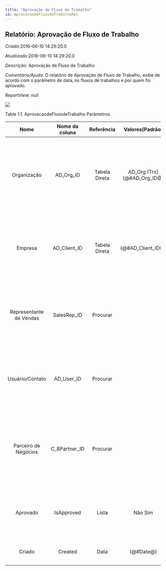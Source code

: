 ```yaml
---
title: "Aprovação de Fluxo de Trabalho"
id: AprovacaodeFluxodeTrabalhoRpt
---
```

<div id="d6509e1" class="section chapter">

<div class="titlepage">

<div>

<div>

## Relatório: Aprovação de Fluxo de Trabalho

</div>

</div>

</div>

<span class="emphasis"> *Criado:*</span>2016-06-10 14:29:20.0

<span class="emphasis">*Atualizado:*</span>2016-06-10 14:29:20.0

<span class="emphasis"> *Descrição:* </span>Aprovação de Fluxo de
Trabalho

<span class="emphasis"> *Comentário/Ajuda:* </span>O relatório de
Aprovação de Fluxo de Trabalho, exibe de acordo com o parâmetro de
data, os fluxos de trabalhos e por quem foi aprovado.

<span class="emphasis"> *ReportView:* </span>null

![](/img/manual/AprovacaodeFluxodeTrabalho.png)

<div id="d6509e26" class="table">

<div class="table-title">

Table 1.1. AprovacaodeFluxodeTrabalho
Parâmetros

</div>

<div class="table-contents">

|          Nome           | Nome da coluna  |  Referência   |        Valores(Padrão)         |                               Descrição                                |                                                                            Comentário/Ajuda                                                                            |
| :---------------------: | :-------------: | :-----------: | :----------------------------: | :--------------------------------------------------------------------: | :--------------------------------------------------------------------------------------------------------------------------------------------------------------------: |
|       Organização       |   AD\_Org\_ID   | Tabela Direta | AD\_Org (Trx)(@\#AD\_Org\_ID@) |               Entidade organizacional dentro da Empresa                |      Uma "Organização" é uma unidade de sua "Empresa" ou "Entidade Legal" - os exemplos são loja, departamento. Você pode compartilhar dados entre organizações.       |
|         Empresa         | AD\_Client\_ID  | Tabela Direta |      (@\#AD\_Client\_ID@)      |                Empresa/Locatário para esta instalação.                 | Uma Empresa é uma Companhia ou uma Entidade Legal (pessoa jurídica). Dados não podem ser compartilhados entre Empresas. Locatário é um sinônimo para Empresa (Client). |
| Representante de Vendas |  SalesRep\_ID   |   Procurar    |                                |       Representante de Vendas ou Promotor de Vendas da Companhia       |      O campo "Representante de Vendas" indica o representante de vendas para esta região. Qualquer Representante de Vendas tem que ser um usuário interno válido.      |
|     Usuário/Contato     |  AD\_User\_ID   |   Procurar    |                                | Usuário dentro do Sistema - Interno ou Contato de Parceiro de Negócios |             O Usuário identifica um usuário único e exclusivo dentro do sistema. Este poderia ser um usuário interno ou um contato de parceiro de negócios             |
|  Parceiro de Negócios   | C\_BPartner\_ID |   Procurar    |                                |                  Identifica um Parceiro de Negócios.                   |  Um "Parceiro de Negócios" é qualquer um com quem você transaciona. Isto pode incluir Fornecedores, Clientes, Funcionários, Vendedores, Representantes de Venda, etc.  |
|        Aprovado         |   IsApproved    |     Lista     |            Não Sim             |                Indica se este documento exige aprovação                |                               A caixa de verificação "Aprovado" indica se este documento exige aprovação antes que possa ser processado.                               |
|         Criado          |     Created     |     Data      |           (@\#Date@)           |                     Data de criação deste registro                     |                                                    O Campo "Criado" indica a data em que este registro foi criado.                                                     |

</div>

</div>

  

</div>
